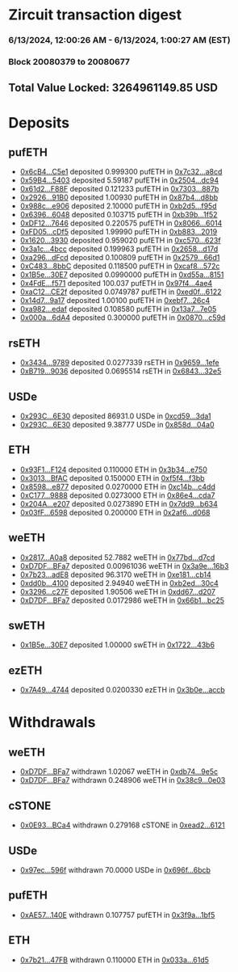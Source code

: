 # Zircuit transaction digest
### 6/13/2024, 12:00:26 AM - 6/13/2024, 1:00:27 AM (EST)
### Block 20080379 to 20080677

## Total Value Locked: 3264961149.85 USD

# Deposits
## pufETH
- [0x6cB4...C5e1](https://etherscan.io/address/0x6cB43ea1762B39945c4f88e52C37c00A90fdC5e1) deposited 0.999300 pufETH in [0x7c32...a8cd](https://etherscan.io/tx/0x6cB43ea1762B39945c4f88e52C37c00A90fdC5e1)
- [0x59B4...5403](https://etherscan.io/address/0x59B4B608C7E746557360083490E588E5a4365403) deposited 5.59187 pufETH in [0x2504...dc94](https://etherscan.io/tx/0x59B4B608C7E746557360083490E588E5a4365403)
- [0x61d2...F88F](https://etherscan.io/address/0x61d267C6Bc172Ad97A5a86D0369e60aD0C2eF88F) deposited 0.121233 pufETH in [0x7303...887b](https://etherscan.io/tx/0x61d267C6Bc172Ad97A5a86D0369e60aD0C2eF88F)
- [0x2926...91B0](https://etherscan.io/address/0x2926404e0eC691355Ecf3DDcf7950C1789a691B0) deposited 1.00930 pufETH in [0x87b4...d8bb](https://etherscan.io/tx/0x2926404e0eC691355Ecf3DDcf7950C1789a691B0)
- [0x988c...e906](https://etherscan.io/address/0x988cC8066B9e8d25198207A3Bd838Bf0Fa12e906) deposited 2.10000 pufETH in [0xb2d5...f95d](https://etherscan.io/tx/0x988cC8066B9e8d25198207A3Bd838Bf0Fa12e906)
- [0x6396...6048](https://etherscan.io/address/0x63964257F16648Bf127B12bA578414d7114B6048) deposited 0.103715 pufETH in [0xb39b...1f52](https://etherscan.io/tx/0x63964257F16648Bf127B12bA578414d7114B6048)
- [0xDF12...7646](https://etherscan.io/address/0xDF12ad37dC51720BBCFA211852f34543bFd37646) deposited 0.220575 pufETH in [0x8066...6014](https://etherscan.io/tx/0xDF12ad37dC51720BBCFA211852f34543bFd37646)
- [0xFD05...cDf5](https://etherscan.io/address/0xFD054e39c225CdEBb673fAffbC8BC5573577cDf5) deposited 1.99990 pufETH in [0xb883...2019](https://etherscan.io/tx/0xFD054e39c225CdEBb673fAffbC8BC5573577cDf5)
- [0x1620...3930](https://etherscan.io/address/0x162011A48a90c8CbCa7dA89e055C6fA95ba33930) deposited 0.959020 pufETH in [0xc570...623f](https://etherscan.io/tx/0x162011A48a90c8CbCa7dA89e055C6fA95ba33930)
- [0x3a1c...4bcc](https://etherscan.io/address/0x3a1c050cC4B0c9A5D71a8bFA10A357826d714bcc) deposited 0.199963 pufETH in [0x2658...d17d](https://etherscan.io/tx/0x3a1c050cC4B0c9A5D71a8bFA10A357826d714bcc)
- [0xa296...dFcd](https://etherscan.io/address/0xa296D8f07B5Ba9762D240c72bEaA8F27e714dFcd) deposited 0.100809 pufETH in [0x2579...66d1](https://etherscan.io/tx/0xa296D8f07B5Ba9762D240c72bEaA8F27e714dFcd)
- [0xC483...8bbC](https://etherscan.io/address/0xC4837825ED4f1069707D0840237f2dDA329C8bbC) deposited 0.118500 pufETH in [0xcaf8...572c](https://etherscan.io/tx/0xC4837825ED4f1069707D0840237f2dDA329C8bbC)
- [0x1B5e...30E7](https://etherscan.io/address/0x1B5ec6419Ca3603486C45D145735a2d5e9C530E7) deposited 0.0990000 pufETH in [0xd55a...8151](https://etherscan.io/tx/0x1B5ec6419Ca3603486C45D145735a2d5e9C530E7)
- [0x4FdE...f571](https://etherscan.io/address/0x4FdEC6a133c873E5fba5f101F7426Be1488bf571) deposited 100.037 pufETH in [0x97f4...4ae4](https://etherscan.io/tx/0x4FdEC6a133c873E5fba5f101F7426Be1488bf571)
- [0xaC12...CE2f](https://etherscan.io/address/0xaC121A8b9eC5e63c7303d5abD3ecB1984e82CE2f) deposited 0.0749787 pufETH in [0xed0f...6122](https://etherscan.io/tx/0xaC121A8b9eC5e63c7303d5abD3ecB1984e82CE2f)
- [0x14d7...9a17](https://etherscan.io/address/0x14d7C606D985FBe3188ea90831b5E0fbdB3b9a17) deposited 1.00100 pufETH in [0xebf7...26c4](https://etherscan.io/tx/0x14d7C606D985FBe3188ea90831b5E0fbdB3b9a17)
- [0xa982...edaf](https://etherscan.io/address/0xa982818d5EFa385Fbb12aa84a779c447BA34edaf) deposited 0.108580 pufETH in [0x13a7...7e05](https://etherscan.io/tx/0xa982818d5EFa385Fbb12aa84a779c447BA34edaf)
- [0x000a...6dA4](https://etherscan.io/address/0x000aD8bC3Dfbe42D9a87686f67C69001a2006dA4) deposited 0.300000 pufETH in [0x0870...c59d](https://etherscan.io/tx/0x000aD8bC3Dfbe42D9a87686f67C69001a2006dA4)
## rsETH
- [0x3434...9789](https://etherscan.io/address/0x34349c5569e7B846c3558961552D2202760A9789) deposited 0.0277339 rsETH in [0x9659...1efe](https://etherscan.io/tx/0x34349c5569e7B846c3558961552D2202760A9789)
- [0xB719...9036](https://etherscan.io/address/0xB719a31208C7D96f7260eF710755f6b5ECB59036) deposited 0.0695514 rsETH in [0x6843...32e5](https://etherscan.io/tx/0xB719a31208C7D96f7260eF710755f6b5ECB59036)
## USDe
- [0x293C...6E30](https://etherscan.io/address/0x293C6937D8D82e05B01335F7B33FBA0c8e256E30) deposited 86931.0 USDe in [0xcd59...3da1](https://etherscan.io/tx/0x293C6937D8D82e05B01335F7B33FBA0c8e256E30)
- [0x293C...6E30](https://etherscan.io/address/0x293C6937D8D82e05B01335F7B33FBA0c8e256E30) deposited 9.38777 USDe in [0x858d...04a0](https://etherscan.io/tx/0x293C6937D8D82e05B01335F7B33FBA0c8e256E30)
## ETH
- [0x93F1...F124](https://etherscan.io/address/0x93F1eafCF055097b6813590A3Ce7849f3f82F124) deposited 0.110000 ETH in [0x3b34...e750](https://etherscan.io/tx/0x93F1eafCF055097b6813590A3Ce7849f3f82F124)
- [0x3013...BfAC](https://etherscan.io/address/0x301392a1d8C68bb21a91ECBD3F67237D87D8BfAC) deposited 0.150000 ETH in [0xf5f4...f3bb](https://etherscan.io/tx/0x301392a1d8C68bb21a91ECBD3F67237D87D8BfAC)
- [0x8598...e877](https://etherscan.io/address/0x85985A3740F3BD4DdeCE6B6E36D9dDF45478e877) deposited 0.0270000 ETH in [0xc14b...c4dd](https://etherscan.io/tx/0x85985A3740F3BD4DdeCE6B6E36D9dDF45478e877)
- [0xC177...9888](https://etherscan.io/address/0xC177c58B9BEd063D2D694487618845AaE2299888) deposited 0.0273000 ETH in [0x86e4...cda7](https://etherscan.io/tx/0xC177c58B9BEd063D2D694487618845AaE2299888)
- [0x204A...e207](https://etherscan.io/address/0x204A8B752c1590307441524A3CAe935521D8e207) deposited 0.0273890 ETH in [0x7dd9...b634](https://etherscan.io/tx/0x204A8B752c1590307441524A3CAe935521D8e207)
- [0x03fF...6598](https://etherscan.io/address/0x03fF18d6F1a9F90E7A37cd228629a159d6576598) deposited 0.200000 ETH in [0x2af6...d068](https://etherscan.io/tx/0x03fF18d6F1a9F90E7A37cd228629a159d6576598)
## weETH
- [0x2817...A0a8](https://etherscan.io/address/0x28177B138fdeC353c1DA1858798c52AC0bE0A0a8) deposited 52.7882 weETH in [0x77bd...d7cd](https://etherscan.io/tx/0x28177B138fdeC353c1DA1858798c52AC0bE0A0a8)
- [0xD7DF...BFa7](https://etherscan.io/address/0xD7DF7E085214743530afF339aFC420c7c720BFa7) deposited 0.00961036 weETH in [0x3a9e...16b3](https://etherscan.io/tx/0xD7DF7E085214743530afF339aFC420c7c720BFa7)
- [0x7b23...adE8](https://etherscan.io/address/0x7b23E38fbD0e677a1d1f72FE29a1aeA9Fd83adE8) deposited 96.3170 weETH in [0xe181...cb14](https://etherscan.io/tx/0x7b23E38fbD0e677a1d1f72FE29a1aeA9Fd83adE8)
- [0xdd0b...4100](https://etherscan.io/address/0xdd0bba96188F6Bf2335D4B019EEd6d948ab04100) deposited 2.94940 weETH in [0xb2ed...30c4](https://etherscan.io/tx/0xdd0bba96188F6Bf2335D4B019EEd6d948ab04100)
- [0x3296...c27F](https://etherscan.io/address/0x3296B13B1eE66D953d4449BD81581a4612ECc27F) deposited 1.90506 weETH in [0xdd67...d207](https://etherscan.io/tx/0x3296B13B1eE66D953d4449BD81581a4612ECc27F)
- [0xD7DF...BFa7](https://etherscan.io/address/0xD7DF7E085214743530afF339aFC420c7c720BFa7) deposited 0.0172986 weETH in [0x66b1...bc25](https://etherscan.io/tx/0xD7DF7E085214743530afF339aFC420c7c720BFa7)
## swETH
- [0x1B5e...30E7](https://etherscan.io/address/0x1B5ec6419Ca3603486C45D145735a2d5e9C530E7) deposited 1.00000 swETH in [0x1722...43b6](https://etherscan.io/tx/0x1B5ec6419Ca3603486C45D145735a2d5e9C530E7)
## ezETH
- [0x7A49...4744](https://etherscan.io/address/0x7A493Be5c2ce014cD049Bf178a1ac0Db1B434744) deposited 0.0200330 ezETH in [0x3b0e...accb](https://etherscan.io/tx/0x7A493Be5c2ce014cD049Bf178a1ac0Db1B434744)
# Withdrawals
## weETH
- [0xD7DF...BFa7](https://etherscan.io/address/0xD7DF7E085214743530afF339aFC420c7c720BFa7) withdrawn 1.02067 weETH in [0xdb74...9e5c](https://etherscan.io/tx/0xD7DF7E085214743530afF339aFC420c7c720BFa7)
- [0xD7DF...BFa7](https://etherscan.io/address/0xD7DF7E085214743530afF339aFC420c7c720BFa7) withdrawn 0.248906 weETH in [0x38c9...0e03](https://etherscan.io/tx/0xD7DF7E085214743530afF339aFC420c7c720BFa7)
## cSTONE
- [0x0E93...BCa4](https://etherscan.io/address/0x0E93a98760CEFC7fd6C3DB1C90f152192F72BCa4) withdrawn 0.279168 cSTONE in [0xead2...6121](https://etherscan.io/tx/0x0E93a98760CEFC7fd6C3DB1C90f152192F72BCa4)
## USDe
- [0x97ec...596f](https://etherscan.io/address/0x97ecDC48Cb3772CA2804FAFef8273abb0293596f) withdrawn 70.0000 USDe in [0x696f...6bcb](https://etherscan.io/tx/0x97ecDC48Cb3772CA2804FAFef8273abb0293596f)
## pufETH
- [0xAE57...140E](https://etherscan.io/address/0xAE5794a6d30F97CF9a46bB07B221b8D31265140E) withdrawn 0.107757 pufETH in [0x3f9a...1bf5](https://etherscan.io/tx/0xAE5794a6d30F97CF9a46bB07B221b8D31265140E)
## ETH
- [0x7b21...47FB](https://etherscan.io/address/0x7b21eDd125E89Ae86C8E7b4Ece41B552e20F47FB) withdrawn 0.110000 ETH in [0x033a...61d5](https://etherscan.io/tx/0x7b21eDd125E89Ae86C8E7b4Ece41B552e20F47FB)
